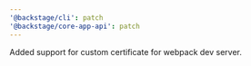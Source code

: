 ```yaml
---
'@backstage/cli': patch
'@backstage/core-app-api': patch
---
```


Added support for custom certificate for webpack dev server.
